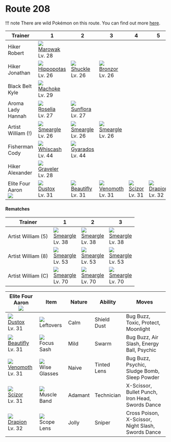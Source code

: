 # Route 208

!!! note
    There are wild Pokémon on this route. You can find out more [here](../../wild_pokemon/route_208/).


Trainer                        | 1                                  | 2                                 | 3                                | 4                              | 5
---                            | ---                                | ---                               | ---                              | ---                            | ---
Hiker Robert                   | ![][105]<br>[Marowak]<br>Lv. 28    | &nbsp;                            | &nbsp;                           | &nbsp;                         | &nbsp;
Hiker Jonathan                 | ![][449]<br>[Hippopotas]<br>Lv. 26 | ![][213]<br>[Shuckle]<br>Lv. 26   | ![][436]<br>[Bronzor]<br>Lv. 26  | &nbsp;                         | &nbsp;
Black Belt Kyle                | ![][067]<br>[Machoke]<br>Lv. 29    | &nbsp;                            | &nbsp;                           | &nbsp;                         | &nbsp;
Aroma Lady Hannah              | ![][315]<br>[Roselia]<br>Lv. 27    | ![][192]<br>[Sunflora]<br>Lv. 27  | &nbsp;                           | &nbsp;                         | &nbsp;
Artist William (!)             | ![][235]<br>[Smeargle]<br>Lv. 26   | ![][235]<br>[Smeargle]<br>Lv. 26  | ![][235]<br>[Smeargle]<br>Lv. 26 | &nbsp;                         | &nbsp;
Fisherman Cody                 | ![][340]<br>[Whiscash]<br>Lv. 44   | ![][130]<br>[Gyarados]<br>Lv. 44  | &nbsp;                           | &nbsp;                         | &nbsp;
Hiker Alexander                | ![][075]<br>[Graveler]<br>Lv. 28   | &nbsp;                            | &nbsp;                           | &nbsp;                         | &nbsp;
Elite Four Aaron<br>![][aaron] | ![][269]<br>[Dustox]<br>Lv. 31     | ![][267]<br>[Beautifly]<br>Lv. 31 | ![][049]<br>[Venomoth]<br>Lv. 31 | ![][212]<br>[Scizor]<br>Lv. 31 | ![][452]<br>[Drapion]<br>Lv. 32

#### Rematches

Trainer            | 1                                | 2                                | 3
---                | ---                              | ---                              | ---
Artist William (5) | ![][235]<br>[Smeargle]<br>Lv. 38 | ![][235]<br>[Smeargle]<br>Lv. 38 | ![][235]<br>[Smeargle]<br>Lv. 38
Artist William (8) | ![][235]<br>[Smeargle]<br>Lv. 53 | ![][235]<br>[Smeargle]<br>Lv. 53 | ![][235]<br>[Smeargle]<br>Lv. 53
Artist William (C) | ![][235]<br>[Smeargle]<br>Lv. 70 | ![][235]<br>[Smeargle]<br>Lv. 70 | ![][235]<br>[Smeargle]<br>Lv. 70

Elite Four Aaron<br>![][aaron]    | Item                              | Nature  | Ability     | Moves
---                               | ---                               | ---     | ---         | ---
![][269]<br>[Dustox]<br>Lv. 31    | ![][leftovers]<br>Leftovers       | Calm    | Shield Dust | Bug Buzz, Toxic, Protect, Moonlight
![][267]<br>[Beautifly]<br>Lv. 31 | ![][focus-sash]<br>Focus Sash     | Mild    | Swarm       | Bug Buzz, Air Slash, Energy Ball, Psychic
![][049]<br>[Venomoth]<br>Lv. 31  | ![][wise-glasses]<br>Wise Glasses | Naive   | Tinted Lens | Bug Buzz, Psychic, Sludge Bomb, Sleep Powder
![][212]<br>[Scizor]<br>Lv. 31    | ![][muscle-band]<br>Muscle Band   | Adamant | Technician  | X-Scissor, Bullet Punch, Iron Head, Swords Dance
![][452]<br>[Drapion]<br>Lv. 32   | ![][scope-lens]<br>Scope Lens     | Jolly   | Sniper      | Cross Poison, X-Scissor, Night Slash, Swords Dance

[Venomoth]: ../../pokemon_changes/049/
[Machoke]: ../../pokemon_changes/067/
[Graveler]: ../../pokemon_changes/075/
[Marowak]: ../../pokemon_changes/105/
[Gyarados]: ../../pokemon_changes/130/
[Sunflora]: ../../pokemon_changes/192/
[Scizor]: ../../pokemon_changes/212/
[Shuckle]: ../../pokemon_changes/213/
[Smeargle]: ../../pokemon_changes/235/
[Beautifly]: ../../pokemon_changes/267/
[Dustox]: ../../pokemon_changes/269/
[Roselia]: ../../pokemon_changes/315/
[Whiscash]: ../../pokemon_changes/340/
[Bronzor]: ../../pokemon_changes/436/
[Hippopotas]: ../../pokemon_changes/449/
[Drapion]: ../../pokemon_changes/452/
[focus-sash]: ../img/items/focus-sash.png
[leftovers]: ../img/items/leftovers.png
[muscle-band]: ../img/items/muscle-band.png
[scope-lens]: ../img/items/scope-lens.png
[wise-glasses]: ../img/items/wise-glasses.png
[049]: ../img/pokemon/049.png
[067]: ../img/pokemon/067.png
[075]: ../img/pokemon/075.png
[105]: ../img/pokemon/105.png
[130]: ../img/pokemon/130.png
[192]: ../img/pokemon/192.png
[212]: ../img/pokemon/212.png
[213]: ../img/pokemon/213.png
[235]: ../img/pokemon/235.png
[267]: ../img/pokemon/267.png
[269]: ../img/pokemon/269.png
[315]: ../img/pokemon/315.png
[340]: ../img/pokemon/340.png
[436]: ../img/pokemon/436.png
[449]: ../img/pokemon/449.png
[452]: ../img/pokemon/452.png
[aaron]: ../img/trainer/aaron.png
